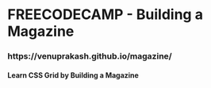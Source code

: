 <h1>FREECODECAMP - Building a Magazine</h1>

<h3>https://venuprakash.github.io/magazine/</h3>

<h4>Learn CSS Grid by Building a Magazine</h4>
